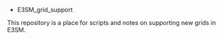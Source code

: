 * E3SM_grid_support

This repository is a place for scripts and notes on supporting new grids in E3SM.
